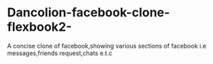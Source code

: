 # Dancolion-facebook-clone-flexbook2-
A concise clone of facebook,showing various sections of facebook i.e messages,friends request,chats e.t.c
